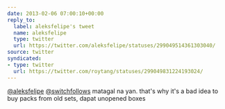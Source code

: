 ```yaml
---
date: 2013-02-06 07:00:10+00:00
reply_to:
  label: aleksfelipe's tweet
  name: aleksfelipe
  type: twitter
  url: https://twitter.com/aleksfelipe/statuses/299049514361303040/
source: twitter
syndicated:
- type: twitter
  url: https://twitter.com/roytang/statuses/299049831224193024/
---
```


[@aleksfelipe](https://twitter.com/aleksfelipe/) [@switchfollows](https://twitter.com/switchfollows/) matagal na yan. that's why it's a bad idea to buy packs from old sets, dapat unopened boxes